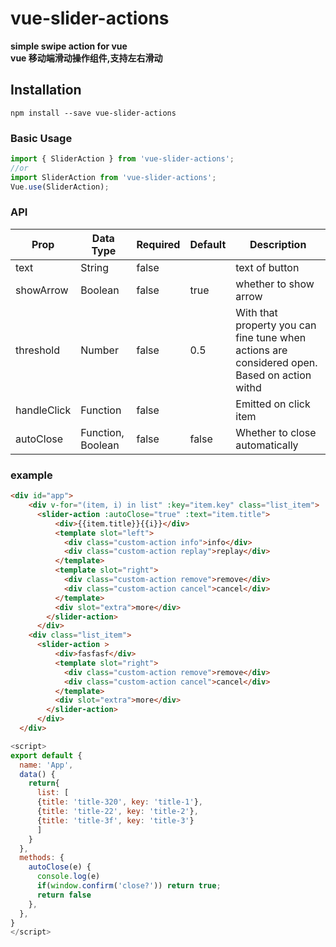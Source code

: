# vue-slider-actions
**simple swipe action for vue**  
**vue 移动端滑动操作组件,支持左右滑动**
## Installation
```
npm install --save vue-slider-actions
```

### Basic Usage
```js
import { SliderAction } from 'vue-slider-actions';
//or    
import SliderAction from 'vue-slider-actions';
Vue.use(SliderAction);
```

### API
| Prop             | Data Type | Required|Default| Description        |
| ---------------- | --------- |-------- |-------|------------------ |
| text             | String    | false   |       | text of button    |
| showArrow        | Boolean   | false   | true   | whether to show arrow|
| threshold        | Number    | false   |  0.5   |With that property you can fine tune when actions are considered open. Based on action withd|
| handleClick | Function | false | | Emitted on click item|
| autoClose | Function, Boolean | false | false | Whether to close automatically| 

 
### example
```html
<div id="app">
    <div v-for="(item, i) in list" :key="item.key" class="list_item">
      <slider-action :autoClose="true" :text="item.title">
          <div>{{item.title}}{{i}}</div>
          <template slot="left">
            <div class="custom-action info">info</div>
            <div class="custom-action replay">replay</div>
          </template>
          <template slot="right">
            <div class="custom-action remove">remove</div>
            <div class="custom-action cancel">cancel</div>
          </template>
          <div slot="extra">more</div>
        </slider-action>
      </div>
    <div class="list_item">
      <slider-action >
          <div>fasfasf</div>
          <template slot="right">
            <div class="custom-action remove">remove</div>
            <div class="custom-action cancel">cancel</div>
          </template>
          <div slot="extra">more</div>
        </slider-action>
      </div>
  </div>
  ```
  ``` js
  <script>
  export default {
    name: 'App',
    data() {
      return{
        list: [
        {title: 'title-320', key: 'title-1'},
        {title: 'title-22', key: 'title-2'},
        {title: 'title-3f', key: 'title-3'}
        ]
      }
    },
    methods: {
      autoClose(e) {
        console.log(e)
        if(window.confirm('close?')) return true;
        return false
      },
    },
  }
  </script>
```
